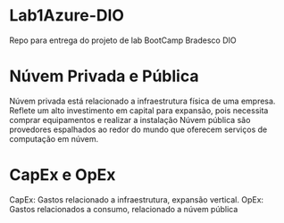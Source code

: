# Lab1Azure-DIO
Repo para entrega do projeto de lab BootCamp Bradesco DIO


# Núvem Privada e Pública
Núvem privada está relacionado a infraestrutura física de uma empresa. Reflete um alto investimento em capital para expansão, pois necessita comprar equipamentos e realizar a instalação
Núvem pública são provedores espalhados ao redor do mundo que oferecem serviços de computação em núvem.

# CapEx e OpEx
CapEx: Gastos relacionado a infraestrutura, expansão vertical.
OpEx: Gastos relacionados a consumo, relacionado a núvem pública
